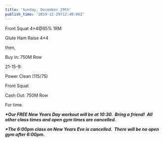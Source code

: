 ```yaml
---
title: 'Sunday, December 29th'
publish_time: '2019-12-29T12:48:06Z'
---
```


Front Squat 4×4\@85% 1RM

Glute Ham Raise 4×4

then,

Buy in: 750M Row

21-15-9:

Power Clean (115/75)

Front Squat

Cash Out: 750M Row

For time.

***\*Our FREE New Years Day workout will be at 10:30.  Bring a friend!
 All other class times and open gym times are cancelled.***

***\*The 6:00pm class on New Years Eve is cancelled.  There will be no
open gym after 6:00pm.***
